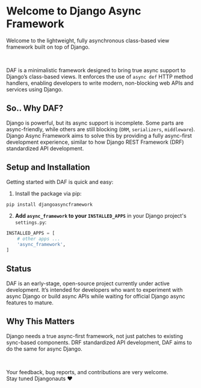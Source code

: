 # Welcome to Django Async Framework

Welcome to the lightweight, fully asynchronous class-based view framework built on top of Django.

<br>

DAF is a minimalistic framework designed to bring true async support to Django’s class-based views. It enforces the use of `async def` HTTP method handlers, enabling developers to write modern, non-blocking web APIs and services using Django.

## So.. Why DAF?

Django is powerful, but its async support is incomplete. Some parts are async-friendly, while others are still blocking (`ORM`, `serializers`, `middleware`). Django Async Framework aims to solve this by providing a fully async-first development experience, similar to how Django REST Framework (DRF) standardized API development.

## Setup and Installation

Getting started with DAF is quick and easy:

1. Install the package via pip:

```bash
pip install djangoasyncframework
```

2. **Add `async_framework` to your `INSTALLED_APPS`** in your Django project's `settings.py`:

```python
INSTALLED_APPS = [
    # other apps ...
    'async_framework',
]
```

## Status

DAF is an early-stage, open-source project currently under active development. It’s intended for developers who want to experiment with async Django or build async APIs while waiting for official Django async features to mature.

## Why This Matters
Django needs a true async-first framework, not just patches to existing sync-based components. DRF standardized API development, DAF aims to do the same for async Django.

<br>

Your feedback, bug reports, and contributions are very welcome.
<br>
Stay tuned Djangonauts ❤️
